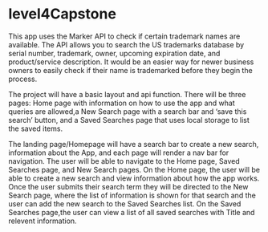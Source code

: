 # level4Capstone

This app uses the Marker API to check if certain trademark names are available. The API allows you to search the US trademarks database by serial number, trademark, owner, upcoming expiration date, and product/service description. It would be an easier way for newer business owners to easily check if their name is trademarked before they begin the process. 


The project will have a basic layout and api function. There will be three pages: Home page with information on how to use the app and what queries are allowed,a New Search page with a search bar and ‘save this search’ button, and a Saved Searches page that uses local storage to list the saved items. 


The landing page/Homepage will have a search bar to create a new search, information about the App, and each page will render a nav bar for navigation.
The user will be able to navigate to the Home page, Saved Searches page, and New Search pages.
On the Home page, the user will be able to create a new search and view information about how the app works.
Once the user submits their search term they will be directed to the New Search page, where the list of information is shown for that search and the user can add the new search to the Saved Searches list.
On the Saved Searches page,the user can view a list of all saved searches with Title and relevent information.









